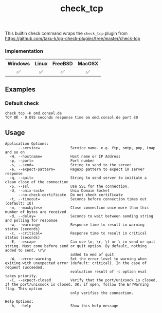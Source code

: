 ﻿---
title: check_tcp
---

This builtin check command wraps the `check_tcp` plugin from https://github.com/taku-k/go-check-plugins/tree/master/check-tcp

### Implementation

| Windows | Linux | FreeBSD | MacOSX |
|:-------:|:-----:|:-------:|:------:|
| :white_check_mark: | :white_check_mark: | :white_check_mark: | :white_check_mark: |

## Examples

### Default check

    check_tcp -H omd.consol.de
    TCP OK - 0.095 seconds response time on omd.consol.de port 80

## Usage

    Application Options:
          --service=              Service name. e.g. ftp, smtp, pop, imap and so on
      -H, --hostname=             Host name or IP Address
      -p, --port=                 Port number
      -s, --send=                 String to send to the server
      -e, --expect-pattern=       Regexp pattern to expect in server response
      -q, --quit=                 String to send server to initiate a clean close of the connection
      -S, --ssl                   Use SSL for the connection.
      -U, --unix-sock=            Unix Domain Socket
          --no-check-certificate  Do not check certificate
      -t, --timeout=              Seconds before connection times out (default: 10)
      -m, --maxbytes=             Close connection once more than this number of bytes are received
      -d, --delay=                Seconds to wait between sending string and polling for response
      -w, --warning=              Response time to result in warning status (seconds)
      -c, --critical=             Response time to result in critical status (seconds)
      -E, --escape                Can use \n, \r, \t or \ in send or quit string. Must come before send or quit option. By default, nothing added to send, \r\n
                                  added to end of quit
      -W, --error-warning         Set the error level to warning when exiting with unexpected error (default: critical). In the case of request succeeded,
                                  evaluation result of -c option eval takes priority.
      -C, --expect-closed         Verify that the port/unixsock is closed. If the port/unixsock is closed, OK; if open, follow the ErrWarning flag. This option
                                  only verifies the connection.

    Help Options:
      -h, --help                  Show this help message
